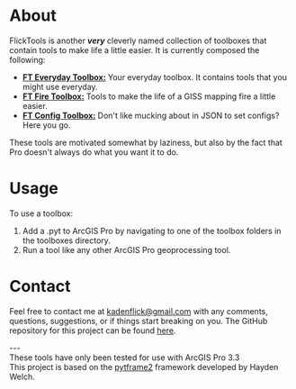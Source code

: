 # About
FlickTools is another ***very*** cleverly named collection of toolboxes that contain tools to make life a little easier. It is currently composed the following:

- **[FT Everyday Toolbox:](docs/ft_everyday_toolbox.md)** Your everyday toolbox. It contains tools that you might use everyday.
- **[FT Fire Toolbox:](docs/ft_everyday_toolbox.md)** Tools to make the life of a GISS mapping fire a little easier.
- **[FT Config Toolbox:](docs/ft_everyday_toolbox.md)** Don't like mucking about in JSON to set configs? Here you go.

These tools are motivated somewhat by laziness, but also by the fact that Pro doesn't always do what you want it to do.

# Usage
To use a toolbox:

1. Add a .pyt to ArcGIS Pro by navigating to one of the toolbox folders in the toolboxes directory.
2. Run a tool like any other ArcGIS Pro geoprocessing tool.

# Contact
Feel free to contact me at <kadenflick@gmail.com> with any comments, questions, suggestions, or if things start breaking on you. The GitHub repository for this project can be found [here](https://github.com/kadenflick/FlickTools).

---<br>
These tools have only been tested for use with ArcGIS Pro 3.3<br>
This project is based on the [pytframe2](https://github.com/hwelch-fle/pytframe2) framework developed by Hayden Welch.
